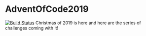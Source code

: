 # AdventOfCode2019
[![Build Status](https://travis-ci.com/Almantask/AdventOfCode2019.svg?branch=master)](https://travis-ci.com/Almantask/AdventOfCode2019)
Christmas of 2019 is here and here are the series of challenges coming with it!
